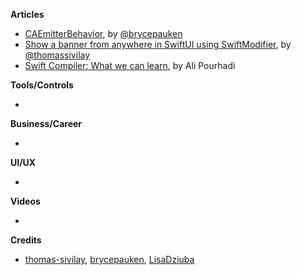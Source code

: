 
**Articles**

* [CAEmitterBehavior](https://bryce.co/caemitterbehavior/), by [@brycepauken](https://twitter.com/brycepauken)
* [Show a banner from anywhere in SwiftUI using SwiftModifier](https://www.morningswiftui.com/blog/show-a-banner-from-anywhere-in-swiftui-using-swiftmodifier), by [@thomassivilay](https://twitter.com/thomassivilay)
* [Swift Compiler: What we can learn](https://medium.com/flawless-app-stories/swift-compiler-what-we-can-learn-96872ea4b1b8), by Ali Pourhadi

**Tools/Controls**

* 

**Business/Career**

* 

**UI/UX**

* 

**Videos**

* 

**Credits**

* [thomas-sivilay](https://github.com/thomas-sivilay), [brycepauken](https://github.com/brycepauken), [LisaDziuba](https://github.com/lisadziuba)
